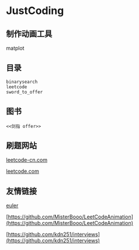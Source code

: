 # JustCoding

## 制作动画工具

matplot

## 目录

```
binarysearch
leetcode
sword_to_offer
```

## 图书

```
<<剑指 offer>>
```

## 刷题网站

[leetcode-cn.com](https://leetcode-cn.com/)

[leetcode.com](https://leetcode.com/)

## 友情链接

[euler](https://projecteuler.net/)

[https://github.com/MisterBooo/LeetCodeAnimation](https://github.com/MisterBooo/LeetCodeAnimation)

[https://github.com/kdn251/interviews](https://github.com/kdn251/interviews)
